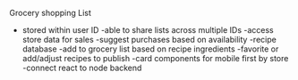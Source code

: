 Grocery shopping List
- stored within user ID
    -able to share lists across multiple IDs
-access store data for sales
    -suggest purchases based on availability
-recipe database
    -add to grocery list based on recipe ingredients
    -favorite or add/adjust recipes to publish
-card components for mobile first by store
-connect react to node backend

        